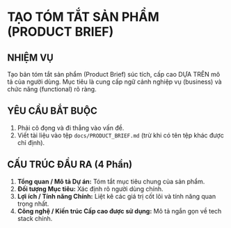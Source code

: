 # TẠO TÓM TẮT SẢN PHẨM (PRODUCT BRIEF)

## NHIỆM VỤ

Tạo bản tóm tắt sản phẩm (Product Brief) súc tích, cấp cao DỰA TRÊN mô tả của người dùng. Mục tiêu là cung cấp ngữ cảnh nghiệp vụ (business) và chức năng (functional) rõ ràng.

## YÊU CẦU BẮT BUỘC

1. Phải cô đọng và đi thẳng vào vấn đề.
2. Viết tài liệu vào tệp `docs/PRODUCT_BRIEF.md` (trừ khi có tên tệp khác được chỉ định).

## CẤU TRÚC ĐẦU RA (4 Phần)

1.  **Tổng quan / Mô tả Dự án:** Tóm tắt mục tiêu chung của sản phẩm.
2.  **Đối tượng Mục tiêu:** Xác định rõ người dùng chính.
3.  **Lợi ích / Tính năng Chính:** Liệt kê các giá trị cốt lõi và tính năng quan trọng nhất.
4.  **Công nghệ / Kiến trúc Cấp cao được sử dụng:** Mô tả ngắn gọn về tech stack chính.
